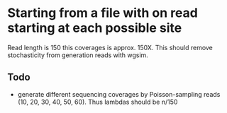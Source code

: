 # Starting from a file with on read starting at each possible site
Read length is 150 this coverages is approx. 150X. This should remove stochasticity from generation reads with wgsim.

## Todo
* generate different sequencing coverages by Poisson-sampling reads (10, 20, 30, 40, 50, 60). Thus lambdas should be n/150
 
